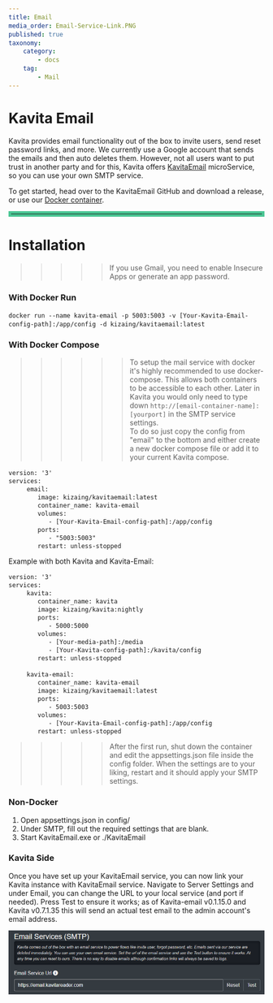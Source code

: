 ```yaml
---
title: Email
media_order: Email-Service-Link.PNG
published: true
taxonomy:
    category:
        - docs
    tag:
        - Mail
---
```


# Kavita Email
Kavita provides email functionality out of the box to invite users, send reset password links, and more. We currently use a Google account that sends the emails and then auto deletes them. However, not all users want to put trust in another party and for this, Kavita offers [KavitaEmail](https://github.com/Kareadita/KavitaEmail) microService, so you can use your own SMTP service.

To get started, head over to the KavitaEmail GitHub and download a release, or use our [Docker container](https://hub.docker.com/r/kizaing/kavitaemail).

<hr style="border:5px solid #4ac694"> </hr>

# Installation

>>>>> If you use Gmail, you need to enable Insecure Apps or generate an app password.

### With Docker Run

`docker run --name kavita-email -p 5003:5003 -v [Your-Kavita-Email-config-path]:/app/config -d kizaing/kavitaemail:latest`

### With Docker Compose

>>>>>> To setup the mail service with docker it's highly recommended to use docker-compose. This allows both containers to be accessible to each other. Later in Kavita you would only need to type down `http://[email-container-name]:[yourport]` in the SMTP service settings.
<br/>To do so just copy the config from "email" to the bottom and either create a new docker compose file or add it to your current Kavita compose.


```
version: '3'
services:
     email:
        image: kizaing/kavitaemail:latest
        container_name: kavita-email
        volumes:
           - [Your-Kavita-Email-config-path]:/app/config
        ports:
           - "5003:5003"
        restart: unless-stopped
```
Example with both Kavita and Kavita-Email:
```
version: '3'
services:
     kavita:
        container_name: kavita
        image: kizaing/kavita:nightly
        ports:
           - 5000:5000
        volumes:
           - [Your-media-path]:/media
           - [Your-Kavita-config-path]:/kavita/config
        restart: unless-stopped

     kavita-email:
        container_name: kavita-email
        image: kizaing/kavitaemail:latest
        ports:
           - 5003:5003
        volumes:
           - [Your-Kavita-Email-config-path]:/app/config
        restart: unless-stopped
```

>>>>> After the first run, shut down the container and edit the appsettings.json file inside the config folder. When the settings are to your liking, restart and it should apply your SMTP settings.

### Non-Docker
1. Open appsettings.json in config/
2. Under SMTP, fill out the required settings that are blank.
3. Start KavitaEmail.exe or ./KavitaEmail


### Kavita Side
Once you have set up your KavitaEmail service, you can now link your Kavita instance with KavitaEmail service. Navigate to Server Settings and under Email, you can change the URL to your local service (and port if needed). Press Test to ensure it works; as of Kavita-email v0.1.15.0 and Kavita v0.7.1.35 this will send an actual test email to the admin account's email address.

![Email-Service-Link](Email-Service-Link.PNG "Email-Service-Link")

